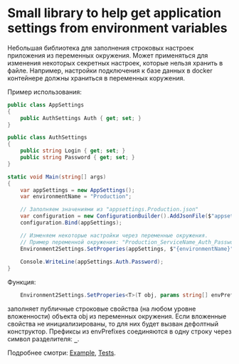 # Small library to help get application settings from environment variables

Небольшая библиотека для заполнения строковых настроек приложения из переменных окружения.
Может применяться для изменения некоторых секретных настроек, которые нельзя хранить в файле.
Например, настройки подключения к базе данных в docker контейнере должны храниться в переменных коружения. 

Пример использования:
```csharp
public class AppSettings
{
    public AuthSettings Auth { get; set; }
}

public class AuthSettings
{
    public string Login { get; set; }
    public string Password { get; set; }
}

static void Main(string[] args)
{
    var appSettings = new AppSettings();
    var environmentName = "Production";

    // Заполняем значениями из "appsettings.Production.json"
    var configuration = new ConfigurationBuilder().AddJsonFile($"appsettings.{environmentName}.json").Build();
    configuration.Bind(appSettings);

    // Изменяем некоторые настройки через переменные окружения.
    // Пример переменной окружения: "Production_ServiceName_Auth_Password" = "secret-password"
    Environment2Settings.SetProperies(appSettings, $"{environmentName}", "ServiceName");
    
    Console.WriteLine(appSettings.Auth.Password);
}
```

Функция:
```csharp
    Environment2Settings.SetProperies<T>(T obj, params string[] envPrefixes) 
```
заполняет публичные строковые свойства (на любом уровне вложенности) объекта obj из переменных окружения.
Если вложенные свойства не инициализированы, то для них будет вызван дефолтный конструктор.
Префиксы из envPrefixes соединяются в одну строку через символ разделителя: **`_`**.

Подробнее смотри:
  [Example](https://github.com/Rubius/Environment2Settings/tree/main/Example),
  [Tests](https://github.com/Rubius/Environment2Settings/tree/main/Tests).
